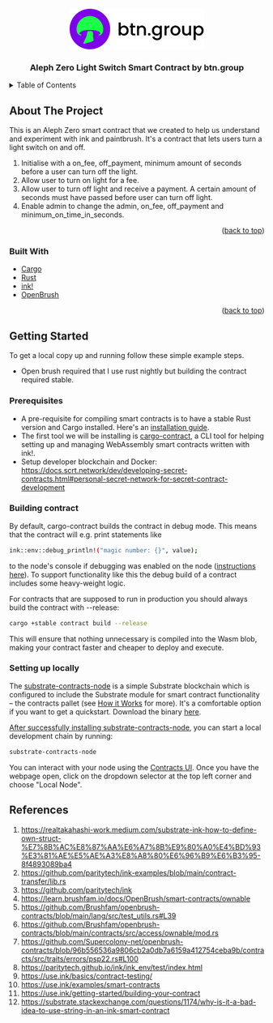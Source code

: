 <!-- PROJECT LOGO -->
<br />
<div align="center">
  <a href="https://github.com/btn-group">
    <img src="images/logo.png" alt="Logo" height="80">
  </a>

  <h3 align="center">Aleph Zero Light Switch Smart Contract by btn.group</h3>
</div>

<!-- TABLE OF CONTENTS -->
<details>
  <summary>Table of Contents</summary>
  <ol>
    <li>
      <a href="#about-the-project">About The Project</a>
      <ul>
        <li><a href="#built-with">Built With</a></li>
      </ul>
    </li>
    <li>
      <a href="#getting-started">Getting Started</a>
      <ul>
        <li><a href="#prerequisites">Prerequisites</a></li>
        <li><a href="#setting-up-locally">Setting up locally</a></li>
      </ul>
    </li>
  </ol>
</details>

<!-- ABOUT THE PROJECT -->
## About The Project

This is an Aleph Zero smart contract that we created to help us understand and experiment with ink and paintbrush. It's a contract that lets users turn a light switch on and off.

1. Initialise with a on_fee, off_payment, minimum amount of seconds before a user can turn off the light.
2. Allow user to turn on light for a fee.
3. Allow user to turn off light and receive a payment. A certain amount of seconds must have passed before user can turn off light.
4. Enable admin to change the admin, on_fee, off_payment and minimum_on_time_in_seconds.

<p align="right">(<a href="#top">back to top</a>)</p>

### Built With

* [Cargo](https://doc.rust-lang.org/cargo/)
* [Rust](https://www.rust-lang.org/)
* [ink!](https://use.ink/)
* [OpenBrush](https://openbrush.io/)

<p align="right">(<a href="#top">back to top</a>)</p>

<!-- GETTING STARTED -->
## Getting Started

To get a local copy up and running follow these simple example steps.

* Open brush required that I use rust nightly but building the contract required stable.

### Prerequisites

* A pre-requisite for compiling smart contracts is to have a stable Rust version and Cargo installed. Here's an [installation guide](https://doc.rust-lang.org/cargo/getting-started/installation.html).
* The first tool we will be installing is [cargo-contract](https://github.com/paritytech/cargo-contract), a CLI tool for helping setting up and managing WebAssembly smart contracts written with ink!.
* Setup developer blockchain and Docker: https://docs.scrt.network/dev/developing-secret-contracts.html#personal-secret-network-for-secret-contract-development

### Building contract

By default, cargo-contract builds the contract in debug mode. This means that the contract will e.g. print statements like

```sh
ink::env::debug_println!("magic number: {}", value);
```
to the node's console if debugging was enabled on the node ([instructions here](https://use.ink/faq#how-do-i-print-something-to-the-console-from-the-runtime)). To support functionality like this the debug build of a contract includes some heavy-weight logic.

For contracts that are supposed to run in production you should always build the contract with --release:
```sh
cargo +stable contract build --release
```
This will ensure that nothing unnecessary is compiled into the Wasm blob, making your contract faster and cheaper to deploy and execute.

### Setting up locally

The [substrate-contracts-node](https://github.com/paritytech/substrate-contracts-node) is a simple Substrate blockchain which is configured to include the Substrate module for smart contract functionality – the contracts pallet (see [How it Works](https://use.ink/how-it-works) for more). It's a comfortable option if you want to get a quickstart. Download the binary [here](https://github.com/paritytech/substrate-contracts-node/releases).

[After successfully installing substrate-contracts-node](https://use.ink/getting-started/setup#installing-the-substrate-smart-contracts-node), you can start a local development chain by running:

```sh
substrate-contracts-node
```

You can interact with your node using the [Contracts UI](https://contracts-ui.substrate.io/). Once you have the webpage open, click on the dropdown selector at the top left corner and choose "Local Node".

## References

1. https://realtakahashi-work.medium.com/substrate-ink-how-to-define-own-struct-%E7%8B%AC%E8%87%AA%E6%A7%8B%E9%80%A0%E4%BD%93%E3%81%AE%E5%AE%A3%E8%A8%80%E6%96%B9%E6%B3%95-8f4893089ba4
2. https://github.com/paritytech/ink-examples/blob/main/contract-transfer/lib.rs
3. https://github.com/paritytech/ink
4. https://learn.brushfam.io/docs/OpenBrush/smart-contracts/ownable
5. https://github.com/Brushfam/openbrush-contracts/blob/main/lang/src/test_utils.rs#L39
6. https://github.com/Brushfam/openbrush-contracts/blob/main/contracts/src/access/ownable/mod.rs
7. https://github.com/Supercolony-net/openbrush-contracts/blob/96b556536a9806cb2a0db7a6159a412754ceba9b/contracts/src/traits/errors/psp22.rs#L100
8. https://paritytech.github.io/ink/ink_env/test/index.html
9. https://use.ink/basics/contract-testing/
10. https://use.ink/examples/smart-contracts
11. https://use.ink/getting-started/building-your-contract
12. https://substrate.stackexchange.com/questions/1174/why-is-it-a-bad-idea-to-use-string-in-an-ink-smart-contract
